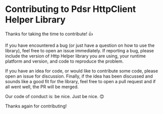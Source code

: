 # Contributing to Pdsr HttpClient Helper Library

Thanks for taking the time to contribute! :+1:

If you have encountered a bug (or just have a question on how to use the library), feel free to open an issue immediately. If reporting a bug, please include the version of Http Helper library you are using, your runtime platform and version, and code to reproduce the problem.

If you have an idea for code, or would like to contribute some code, please open an issue for discussion. Finally, if the idea has been discussed and sounds like a good fit for the library, feel free to open a pull request and if all went well, the PR will be merged.

Our code of conduct is: be nice. Just be nice. :blush:

Thanks again for contributing!
